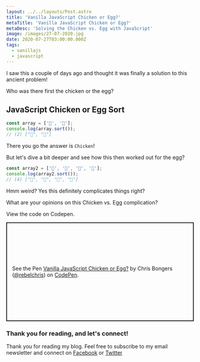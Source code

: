 ```yaml
---
layout: ../../layouts/Post.astro
title: 'Vanilla JavaScript Chicken or Egg?'
metaTitle: 'Vanilla JavaScript Chicken or Egg?'
metaDesc: 'Solving the Chicken vs. Egg with JavaScript'
image: /images/27-07-2020.jpg
date: 2020-07-27T03:00:00.000Z
tags:
  - vanillajs
  - javascript
---
```


I saw this a couple of days ago and thought it was finally a solution to this ancient problem!

Who was there first the chicken or the egg?

## JavaScript Chicken or Egg Sort

```js
const array = ['🥚', '🐔'];
console.log(array.sort());
// (2) ["🐔", "🥚"]
```

There you go the answer is `Chicken`!

But let's dive a bit deeper and see how this then worked out for the egg?

```js
const array2 = ['🐔', '🐣', '🐤', '🥚'];
console.log(array2.sort());
// (4) ["🐔", "🐣", "🐤", "🥚"]
```

Hmm weird? Yes this definitely complicates things right?

What are your opinions on this Chicken vs. Egg complication?

View the code on Codepen.

<p class="codepen" data-height="265" data-theme-id="dark" data-default-tab="js,result" data-user="rebelchris" data-slug-hash="vYLMVym" style="height: 265px; box-sizing: border-box; display: flex; align-items: center; justify-content: center; border: 2px solid; margin: 1em 0; padding: 1em;" data-pen-title="Vanilla JavaScript Chicken or Egg?">
  <span>See the Pen <a href="https://codepen.io/rebelchris/pen/vYLMVym">
  Vanilla JavaScript Chicken or Egg?</a> by Chris Bongers (<a href="https://codepen.io/rebelchris">@rebelchris</a>)
  on <a href="https://codepen.io">CodePen</a>.</span>
</p>
<script async src="https://static.codepen.io/assets/embed/ei.js"></script>

### Thank you for reading, and let's connect!

Thank you for reading my blog. Feel free to subscribe to my email newsletter and connect on [Facebook](https://www.facebook.com/DailyDevTipsBlog) or [Twitter](https://twitter.com/DailyDevTips1)

